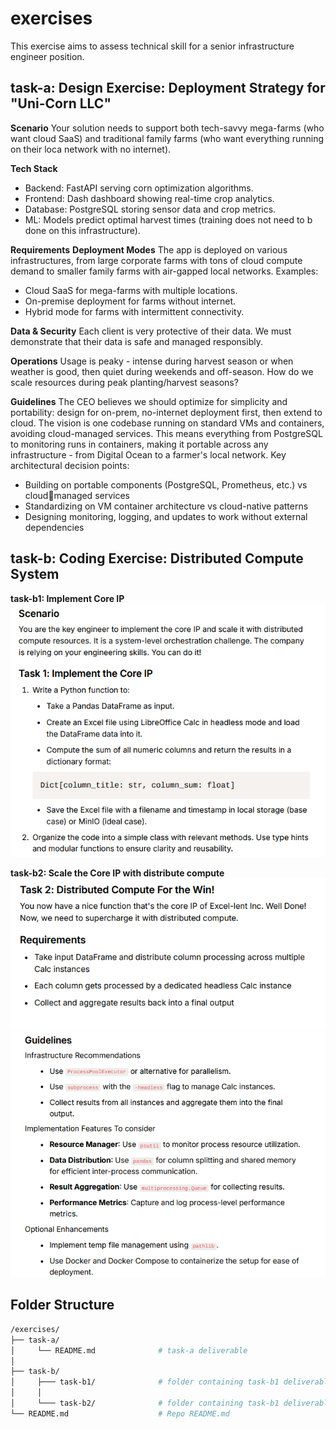 # exercises
This exercise aims to assess technical skill for a senior infrastructure engineer position.

## task-a: Design Exercise: Deployment Strategy for "Uni-Corn LLC"
**Scenario**
Your solution needs to support both tech-savvy mega-farms (who want cloud
SaaS) and traditional family farms (who want everything running on their loca
network with no internet).

**Tech Stack**
- Backend: FastAPI serving corn optimization algorithms.
- Frontend: Dash dashboard showing real-time crop analytics.
- Database: PostgreSQL storing sensor data and crop metrics.
- ML: Models predict optimal harvest times (training does not need to b done on this infrastructure).

**Requirements**
**Deployment Modes**
The app is deployed on various infrastructures, from large corporate farms with
tons of cloud compute demand to smaller family farms with air-gapped local
networks. 
Examples:
- Cloud SaaS for mega-farms with multiple locations.
- On-premise deployment for farms without internet.
- Hybrid mode for farms with intermittent connectivity.


**Data & Security**
Each client is very protective of their data. We must demonstrate that their data
is safe and managed responsibly. 


**Operations**
Usage is peaky - intense during harvest season or when weather is good, then
quiet during weekends and off-season. How do we scale resources during
peak planting/harvest seasons?

**Guidelines**
The CEO believes we should optimize for simplicity and portability: design for
on-prem, no-internet deployment first, then extend to cloud. The vision is one
codebase running on standard VMs and containers, avoiding cloud-managed
services. This means everything from PostgreSQL to monitoring runs in
containers, making it portable across any infrastructure - from Digital Ocean to
a farmer's local network.
Key architectural decision points:
- Building on portable components (PostgreSQL, Prometheus, etc.) vs cloudmanaged services
- Standardizing on VM  container architecture vs cloud-native patterns
- Designing monitoring, logging, and updates to work without external
dependencies<br>


## task-b: Coding Exercise: Distributed Compute System
**task-b1: Implement Core IP**
![alt text](image.png)<br>

**task-b2: Scale the Core IP with distribute compute**
![alt text](image-1.png)
![alt text](image-2.png)<br>


## Folder Structure
```bash
/exercises/
├── task-a/                      
│     └── README.md              # task-a deliverable
│  
├── task-b/   
│     ├─── task-b1/              # folder containing task-b1 deliverable
│     │               
│     └─── task-b2/              # folder containing task-b1 deliverable
└── README.md                    # Repo README.md
```